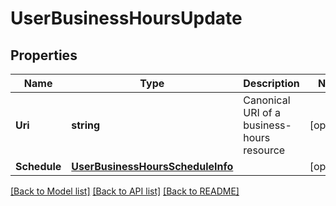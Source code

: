 # UserBusinessHoursUpdate

## Properties
Name | Type | Description | Notes
------------ | ------------- | ------------- | -------------
**Uri** | **string** | Canonical URI of a business-hours resource | [optional] 
**Schedule** | [**UserBusinessHoursScheduleInfo**](UserBusinessHoursScheduleInfo.md) |  | [optional] 

[[Back to Model list]](../README.md#documentation-for-models) [[Back to API list]](../README.md#documentation-for-api-endpoints) [[Back to README]](../README.md)


